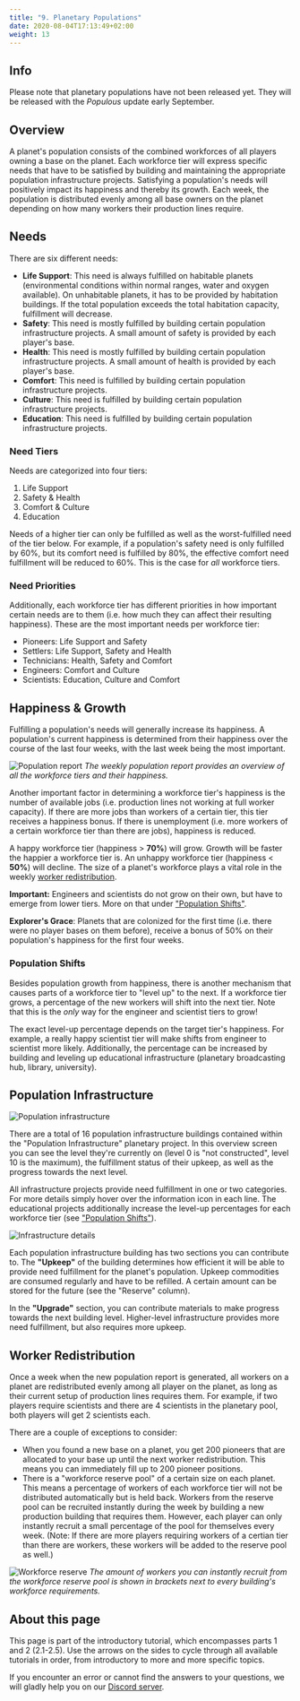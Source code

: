 ```yaml
---
title: "9. Planetary Populations"
date: 2020-08-04T17:13:49+02:00
weight: 13
---
```


## Info 
Please note that planetary populations have not been released yet. They will be released with the *Populous* update early September.

## Overview
A planet's population consists of the combined workforces of all players owning a base on the planet. Each workforce tier will express specific needs that have to be satisfied by building and maintaining the appropriate population infrastructure projects. Satisfying a population's needs will positively impact its happiness and thereby its growth. Each week, the population is distributed evenly among all base owners on the planet depending on how many workers their production lines require.

## Needs
There are six different needs:
* __Life Support__: This need is always fulfilled on habitable planets (environmental conditions within normal ranges, water and oxygen available). On unhabitable planets, it has to be provided by habitation buildings. If the total population exceeds the total habitation capacity, fulfillment will decrease.
* __Safety__: This need is mostly fulfilled by building certain population infrastructure projects. A small amount of safety is provided by each player's base.
* __Health__: This need is mostly fulfilled by building certain population infrastructure projects. A small amount of health is provided by each player's base.
* __Comfort__: This need is fulfilled by building certain population infrastructure projects.
* __Culture__: This need is fulfilled by building certain population infrastructure projects.
* __Education__: This need is fulfilled by building certain population infrastructure projects.

### Need Tiers
Needs are categorized into four tiers:
1. Life Support
2. Safety & Health
3. Comfort & Culture
4. Education

Needs of a higher tier can only be fulfilled as well as the worst-fulfilled need of the tier below. For example, if a population's safety need is only fulfilled by 60%, but its comfort need is fulfilled by 80%, the effective comfort need fulfillment will be reduced to 60%. This is the case for *all* workforce tiers.

### Need Priorities

Additionally, each workforce tier has different priorities in how important certain needs are to them (i.e. how much they can affect their resulting happiness). These are the most important needs per workforce tier:
* Pioneers: Life Support and Safety
* Settlers: Life Support, Safety and Health
* Technicians: Health, Safety and Comfort
* Engineers: Comfort and Culture
* Scientists: Education, Culture and Comfort

## Happiness & Growth

Fulfilling a population's needs will generally increase its happiness. A population's current happiness is determined from their happiness over the course of the last four weeks, with the last week being the most important.

![Population report](population-report.jpg)
_The weekly population report provides an overview of all the workforce tiers and their happiness._

Another important factor in determining a workforce tier's happiness is the number of available jobs (i.e. production lines not working at full worker capacity). If there are more jobs than workers of a certain tier, this tier receives a happiness bonus. If there is unemployment (i.e. more workers of a certain workforce tier than there are jobs), happiness is reduced.

A happy workforce tier (happiness > __70%__) will grow. Growth will be faster the happier a workforce tier is. An unhappy workforce tier (happiness < __50%__) will decline. The size of a planet's workforce plays a vital role in the weekly [worker redistribution](#worker-redistribution).

__Important:__ Engineers and scientists do not grow on their own, but have to emerge from lower tiers. More on that under ["Population Shifts"](#population-shifts).

__Explorer's Grace__: Planets that are colonized for the first time (i.e. there were no player bases on them before), receive a bonus of 50% on their population's happiness for the first four weeks.

### Population Shifts
Besides population growth from happiness, there is another mechanism that causes parts of a workforce tier to "level up" to the next. If a workforce tier grows, a percentage of the new workers will shift into the next tier. Note that this is the _only_ way for the engineer and scientist tiers to grow!

The exact level-up percentage depends on the target tier's happiness. For example, a really happy scientist tier will make shifts from engineer to scientist more likely. Additionally, the percentage can be increased by building and leveling up educational infrastructure (planetary broadcasting hub, library, university).

## Population Infrastructure
![Population infrastructure](population-infrastructure.png)

There are a total of 16 population infrastructure buildings contained within the "Population Infrastructure" planetary project. In this overview screen you can see the level they're currently on (level 0 is "not constructed", level 10 is the maximum), the fulfillment status of their upkeep, as well as the progress towards the next level.

All infrastructure projects provide need fulfillment in one or two categories. For more details simply hover over the information icon in each line. The educational projects additionally increase the level-up percentages for each workforce tier (see ["Population Shifts"](#population-shifts)).

![Infrastructure details](population-upkeep.jpg)

Each population infrastructure building has two sections you can contribute to. The __"Upkeep"__ of the building determines how efficient it will be able to provide need fulfillment for the planet's population. Upkeep commodities are consumed regularly and have to be refilled. A certain amount can be stored for the future (see the "Reserve" column).

In the __"Upgrade"__ section, you can contribute materials to make progress towards the next building level. Higher-level infrastructure provides more need fulfillment, but also requires more upkeep.

## Worker Redistribution
Once a week when the new population report is generated, all workers on a planet are redistributed evenly among all player on the planet, as long as their current setup of production lines requires them. For example, if two players require scientists and there are 4 scientists in the planetary pool, both players will get 2 scientists each.

There are a couple of exceptions to consider:
* When you found a new base on a planet, you get 200 pioneers that are allocated to your base up until the next worker redistribution. This means you can immediately fill up to 200 pioneer positions.
* There is a "workforce reserve pool" of a certain size on each planet. This means a percentage of workers of each workforce tier will not be distributed automatically but is held back. Workers from the reserve pool can be recruited instantly during the week by building a new production building that requires them. However, each player can only instantly recruit a small percentage of the pool for themselves every week. (Note: If there are more players requiring workers of a certian tier than there are workers, these workers will be added to the reserve pool as well.)

![Workforce reserve](workforce-reserve.png)
_The amount of workers you can instantly recruit from the workforce reserve pool is shown in brackets next to every building's workforce requirements._

## About this page

This page is part of the introductory tutorial, which encompasses parts 1 and 2 (2.1-2.5). Use the arrows on the sides to cycle through all available tutorials in order, from introductory to more and more specific topics.

If you encounter an error or cannot find the answers to your questions, we will gladly help you on our [Discord server](https://discordapp.com/invite/G7gj7PT).